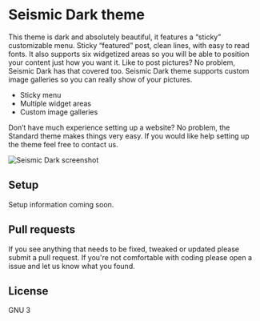 # Seismic Dark theme

This theme is dark and absolutely beautiful, it features a “sticky” customizable
menu. Sticky “featured” post, clean lines, with easy to read fonts. It also
supports six widgetized areas so you will be able to position your content just
how you want it. Like to post pictures? No problem, Seismic Dark has that
covered too. Seismic Dark theme supports custom image galleries so you can
really show of your pictures.

 * Sticky menu
 * Multiple widget areas
 * Custom image galleries

Don’t have much experience setting up a website? No problem, the Standard 
theme makes things very easy. If you would like help setting up the theme 
feel free to contact us.

![Seismic Dark
screenshot](https://github.com/seismicthemes/seismic-dark/blob/master/screenshots/seismicdark-1024x632.jpg?raw=true)

## Setup

Setup information coming soon.

## Pull requests

If you see anything that needs to be fixed, tweaked or updated please submit a 
pull request. If you're not comfortable with coding please open a issue and 
let us know what you found.

## License

GNU 3
